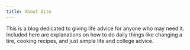 ```yaml
---
title: About Site
---
```


This is a blog dedicated to giving life advice for anyone who may need it.
Included here are explanations on how to do daily things like changing a tire, cooking recipes, and just simple life and college advice.
